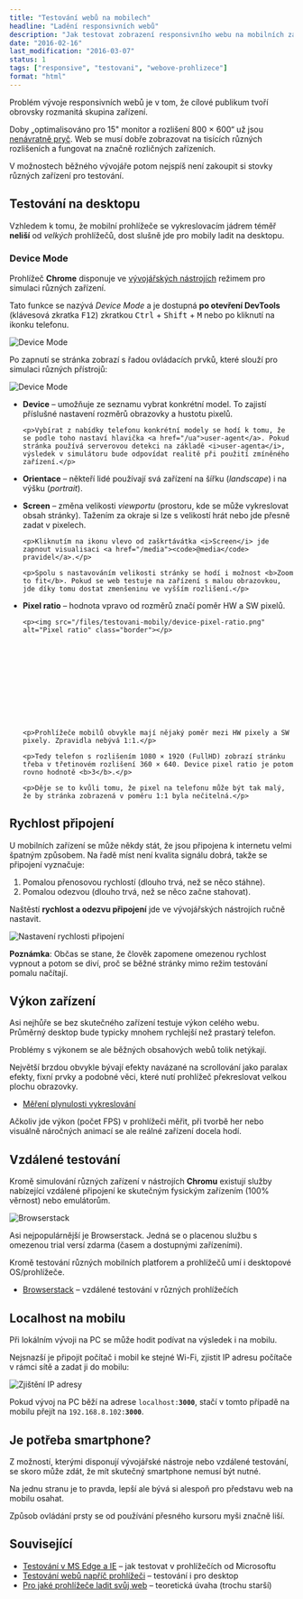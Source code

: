 ```yaml
---
title: "Testování webů na mobilech"
headline: "Ladění responsivních webů"
description: "Jak testovat zobrazení responsivního webu na mobilních zařízeních."
date: "2016-02-16"
last_modification: "2016-03-07"
status: 1
tags: ["responsive", "testovani", "webove-prohlizece"]
format: "html"
---
```


<p>Problém vývoje responsivních webů je v tom, že cílové publikum tvoří obrovsky rozmanitá skupina zařízení.</p>

<p>Doby „optimalisováno pro 15" monitor a rozlišení 800 × 600“ už jsou <a href="/sirka-stranky#historie">nenávratně pryč</a>. Web se musí dobře zobrazovat na tisících různých rozlišeních a fungovat na značně rozličných zařízeních.</p>

<p>V možnostech běžného vývojáře potom nejspíš není zakoupit si stovky různých zařízení pro testování.</p>



<h2 id="desktop">Testování na desktopu</h2>

<p>Vzhledem k tomu, že mobilní prohlížeče se vykreslovacím jádrem téměř <b>neliší</b> od <i>velkých</i> prohlížečů, dost slušně jde pro mobily ladit na desktopu.</p>



<h3 id="device-mode">Device Mode</h3>

<p>Prohlížeč <b>Chrome</b> disponuje ve <a href="/vyvojarske-nastroje">vývojářských nástrojích</a> režimem pro simulaci různých zařízení.</p>

<p>Tato funkce se nazývá <i lang="en">Device Mode</i> a je dostupná <b>po otevření DevTools</b> (klávesová zkratka <kbd>F12</kbd>)  zkratkou <kbd>Ctrl</kbd> + <kbd>Shift</kbd> + <kbd>M</kbd> nebo po kliknutí na ikonku telefonu.</p>

<p><img src="/files/testovani-mobily/device-mode.png" alt="Device Mode" class="border"></p>









<p>Po zapnutí se stránka zobrazí s řadou ovládacích prvků, které slouží pro simulaci různých přístrojů:</p>

<p><img src="/files/testovani-mobily/rezim-zarizeni.png" alt="Device Mode" class="border"></p>















<ul>
  <li>
    <p><b>Device</b> – umožňuje ze seznamu vybrat konkrétní model. To zajistí příslušné nastavení rozměrů obrazovky a hustotu pixelů.</p>
    
    <p>Vybírat z nabídky telefonu konkrétní modely se hodí k tomu, že se podle toho nastaví hlavička <a href="/ua">user-agent</a>. Pokud stránka používá serverovou detekci na základě <i>user-agenta</i>, výsledek v simulátoru bude odpovídat realitě při použití zmíněného zařízení.</p>
  </li>
  
  
  
  <li>
    <p><b>Orientace</b> – někteří lidé používají svá zařízení na šířku (<i lang="en">landscape</i>) i na výšku (<i lang="en">portrait</i>).</p>
  </li>
  <li>
    <p><b>Screen</b> – změna velikosti <i>viewportu</i> (prostoru, kde se může vykreslovat obsah stránky). Tažením za okraje si lze s velikostí hrát nebo jde přesně zadat v pixelech.</p>
    
    <p>Kliknutím na ikonu vlevo od zaškrtávátka <i>Screen</i> jde zapnout visualisaci <a href="/media"><code>@media</code> pravidel</a>.</p>
    
    <p>Spolu s nastavováním velikosti stránky se hodí i možnost <b>Zoom to fit</b>. Pokud se web testuje na zařízení s malou obrazovkou, jde díky tomu dostat zmenšeninu ve vyšším rozlišení.</p>
  </li>
  
  
  <li>
    <p><b>Pixel ratio</b> – hodnota vpravo od rozměrů značí poměr HW a SW pixelů.</p>
    
    <p><img src="/files/testovani-mobily/device-pixel-ratio.png" alt="Pixel ratio" class="border"></p>





    
    
    
    
    
    
    
    <p>Prohlížeče mobilů obvykle mají nějaký poměr mezi HW pixely a SW pixely. Zpravidla nebývá 1:1.</p>   
    
    <p>Tedy telefon s rozlišením 1080 × 1920 (FullHD) zobrazí stránku třeba v třetinovém rozlišení 360 × 640. Device pixel ratio je potom rovno hodnotě <b>3</b>.</p>

    <p>Děje se to kvůli tomu, že pixel na telefonu může být tak malý, že by stránka zobrazená v poměru 1:1 byla nečitelná.</p>
  </li>
</ul>


<h2 id="rychlost">Rychlost připojení</h2>

<p>U mobilních zařízení se může někdy stát, že jsou připojena k internetu velmi špatným způsobem. Na řadě míst není kvalita signálu dobrá, takže se připojení vyznačuje:</p>

<ol>
  <li>Pomalou přenosovou rychlostí (dlouho trvá, než se něco stáhne).</li>
  <li>Pomalou odezvou (dlouho trvá, než se něco začne stahovat).</li>
</ol>

<p>Naštěstí <b>rychlost a odezvu připojení</b> jde ve vývojářských nástrojích ručně nastavit.</p>

<p><img src="/files/vyvojarske-nastroje/nastaveni-rychlosti.png" alt="Nastavení rychlosti připojení" class="border"></p>
























<p><b>Poznámka</b>: Občas se stane, že člověk zapomene omezenou rychlost vypnout a potom se diví, proč se běžné stránky mimo režim testování pomalu načítají.</p>




<h2 id="vykon">Výkon zařízení</h2>

<p>Asi nejhůře se bez skutečného zařízení testuje výkon celého webu. Průměrný desktop bude typicky mnohem rychlejší než prastarý telefon.</p>

<p>Problémy s výkonem se ale běžných obsahových webů tolik netýkají.</p>

<p>Největší brzdou obvykle bývají efekty navázané na scrollování jako paralax efekty, fixní prvky a podobné věci, které nutí prohlížeč překreslovat velkou plochu obrazovky.</p>

<div class="internal-content">
  <ul>
    <li><a href="/vykreslovani#mereni">Měření plynulosti vykreslování</a></li>
  </ul>
</div>




<p>Ačkoliv jde výkon (počet FPS) v prohlížeči měřit, při tvorbě her nebo visuálně náročných animací se ale reálné zařízení docela hodí.</p>




<h2 id="vzdalene">Vzdálené testování</h2>

<p>Kromě simulování různých zařízení v nástrojích <b>Chromu</b> existují služby nabízející vzdálené připojení ke skutečným fysickým zařízením (100% věrnost) nebo emulátorům.</p>

<p><img src="/files/testovani-mobily/browserstack.png" alt="Browserstack" class="border"></p>


































<p>Asi nejpopulárnější je Browserstack. Jedná se o placenou službu s omezenou trial versí zdarma (časem a dostupnými zařízeními).</p>

<p>Kromě testování různých mobilních platforem a prohlížečů umí i desktopové OS/prohlížeče.</p>


<div class="external-content">
  <ul>
    <li><a href="https://www.browserstack.com/">Browserstack</a> – vzdálené testování v různých prohlížečích</li>
  </ul>
</div>

<h2 id="localhost">Localhost na mobilu</h2>

<p>Při lokálním vývoji na PC se může hodit podívat na výsledek i na mobilu.</p>

<p>Nejsnazší je připojit počítač i mobil ke stejné Wi-Fi, zjistit IP adresu počítače v rámci sítě a zadat ji do mobilu:</p>


<p><img src="/files/testovani-mobily/zjisteni-ip-adresy.png" alt="Zjištění IP adresy" class="border"></p>


























<p>Pokud vývoj na PC běží na adrese <code>localhost:<b>3000</b></code>, stačí v tomto případě na mobilu přejít na <code>192.168.8.102:<b>3000</b></code>.</p>

<h2 id="smartphone">Je potřeba smartphone?</h2>

<p>Z možností, kterými disponují vývojářské nástroje nebo vzdálené testování, se skoro může zdát, že mít skutečný smartphone nemusí být nutné.</p>

<p>Na jednu stranu je to pravda, lepší ale bývá si alespoň pro představu web na mobilu osahat.</p>

<p>Způsob ovládání prsty se od používání přesného kursoru myši značně liší.</p>


<h2 id="odkazy">Související</h2>

<div class="internal-content">
  <ul>
    <li><a href="/testovani-edge">Testování v MS Edge a IE</a> – jak testovat v prohlížečích od Microsoftu</li>
    <li><a href="/prohlizece">Testování webů napříč prohlížeči</a> – testování i pro desktop</li>
      <li><a href="/prohlizece-optimalisace">Pro jaké prohlížeče ladit svůj web</a> – teoretická úvaha (trochu starší)</li>
  </ul>
</div>